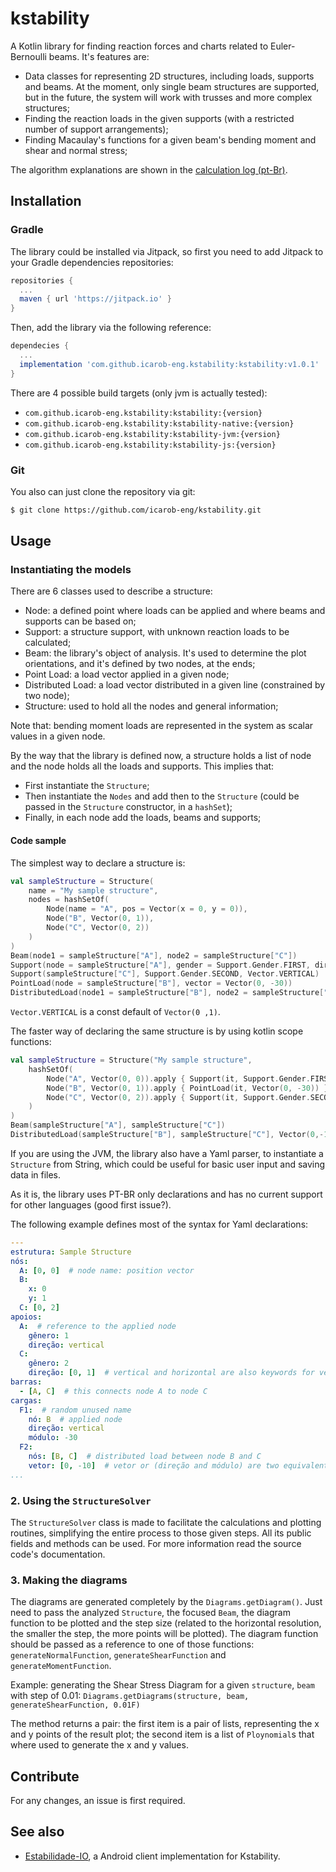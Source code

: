 # kstability
A Kotlin library for finding reaction forces and charts related to Euler-Bernoulli beams. It's features are:
- Data classes for representing 2D structures, including loads, supports and beams. At the moment, only single beam structures are supported,
  but in the future, the system will work with trusses and more complex structures;
- Finding the reaction loads in the given supports (with a restricted number of support arrangements);
- Finding Macaulay's functions for a given beam's bending moment and shear and normal stress;

The algorithm explanations are shown in the [calculation log (pt-Br)](https://github.com/icarob-eng/kstability/blob/main/memoria_de_calculo.md).

## Installation
### Gradle
The library could be installed via Jitpack, so first you need to add Jitpack to your Gradle dependencies repositories:
```groovy
repositories {
  ...
  maven { url 'https://jitpack.io' }
}
```
Then, add the library via the following reference:
```groovy
dependecies {
  ...
  implementation 'com.github.icarob-eng.kstability:kstability:v1.0.1'
}
```
There are 4 possible build targets (only jvm is actually tested):
- `com.github.icarob-eng.kstability:kstability:{version}`
- `com.github.icarob-eng.kstability:kstability-native:{version}`
- `com.github.icarob-eng.kstability:kstability-jvm:{version}`
- `com.github.icarob-eng.kstability:kstability-js:{version}`

### Git
You also can just clone the repository via git:
```bash
$ git clone https://github.com/icarob-eng/kstability.git
```

## Usage
### Instantiating the models

There are 6 classes used to describe a structure:
- Node: a defined point where loads can be applied and where beams and supports can be based on;
- Support: a structure support, with unknown reaction loads to be calculated;
- Beam: the library's object of analysis. It's used to determine the plot orientations, and it's defined by two nodes, at the ends;
- Point Load: a load vector applied in a given node;
- Distributed Load: a load vector distributed in a given line (constrained by two node);
- Structure: used to hold all the nodes and general information;

Note that: bending moment loads are represented in the system as scalar values in a given node.

By the way that the library is defined now, a structure holds a list of node and the node holds all the loads and supports. This implies that:
- First instantiate the `Structure`;
- Then instantiate the `Nodes` and add then to the `Structure` (could be passed in the `Structure` constructor, in a `hashSet`);
- Finally, in each node add the loads, beams and supports;

#### Code sample
The simplest way to declare a structure is:
```kotlin
val sampleStructure = Structure(
    name = "My sample structure",
    nodes = hashSetOf(
        Node(name = "A", pos = Vector(x = 0, y = 0)),
        Node("B", Vector(0, 1)),
        Node("C", Vector(0, 2))
    )
)
Beam(node1 = sampleStructure["A"], node2 = sampleStructure["C"])
Support(node = sampleStructure["A"], gender = Support.Gender.FIRST, dir = Vector.VERTICAL)
Support(sampleStructure["C"], Support.Gender.SECOND, Vector.VERTICAL)
PointLoad(node = sampleStructure["B"], vector = Vector(0, -30))
DistributedLoad(node1 = sampleStructure["B"], node2 = sampleStructure["C"], vector = Vector(0,-10))
```
`Vector.VERTICAL` is a const default of `Vector(0 ,1)`.

The faster way of declaring the same structure is by using kotlin scope functions:
```kotlin
val sampleStructure = Structure("My sample structure",
    hashSetOf(
        Node("A", Vector(0, 0)).apply { Support(it, Support.Gender.FIRST, Vector.VERTICAL) },
        Node("B", Vector(0, 1)).apply { PointLoad(it, Vector(0, -30)) },
        Node("C", Vector(0, 2)).apply { Support(it, Support.Gender.SECOND, Vector.VERTICAL) }
    )
)
Beam(sampleStructure["A"], sampleStructure["C"])
DistributedLoad(sampleStructure["B"], sampleStructure["C"], Vector(0,-10))
```

If you are using the JVM, the library also have a Yaml parser, to instantiate a `Structure` from String, which could be
useful for basic user input and saving data in files.

As it is, the library uses PT-BR only declarations and has no current support for other languages (good first issue?).

The following example defines most of the syntax for Yaml declarations:
```yaml
---
estrutura: Sample Structure
nós:
  A: [0, 0]  # node name: position vector
  B: 
    x: 0
    y: 1
  C: [0, 2]
apoios:
  A:  # reference to the applied node
    gênero: 1
    direção: vertical
  C:
    gênero: 2
    direção: [0, 1]  # vertical and horizontal are also keywords for vectors
barras:
  - [A, C]  # this connects node A to node C
cargas:
  F1:  # random unused name
    nó: B  # applied node
    direção: vertical
    módulo: -30
  F2:
    nós: [B, C]  # distributed load between node B and C
    vetor: [0, -10]  # vetor or (direção and módulo) are two equivalent syntax for declaring a load
...
```

### 2. Using the `StructureSolver`

The `StructureSolver` class is made to facilitate the calculations and plotting routines, simplifying the entire process to those given steps.
All its public fields and methods can be used. For more information read the source code's documentation.

### 3. Making the diagrams
The diagrams are generated completely by the `Diagrams.getDiagram()`. Just need to pass the analyzed `Structure`,
the focused `Beam`, the diagram function to be plotted and the step size (related to the horizontal resolution,
the smaller the step, the more points will be plotted). The diagram function should be passed as a reference to one of
those functions: `generateNormalFunction`, `generateShearFunction` and `generateMomentFunction`.

Example: generating the Shear Stress Diagram for a given `structure`, `beam` with step of 0.01:
`Diagrams.getDiagrams(structure, beam, generateShearFunction, 0.01F)`

The method returns a pair: the first item is a pair of lists, representing the x and y points of the result plot;
the second item is a list of `Ploynomial`s that where used to generate the x and y values.

## Contribute
For any changes, an issue is first required.

## See also
- [Estabilidade-IO](https://github.com/icarob-eng/Estabilidade-IO/), a Android client implementation for Kstability.
